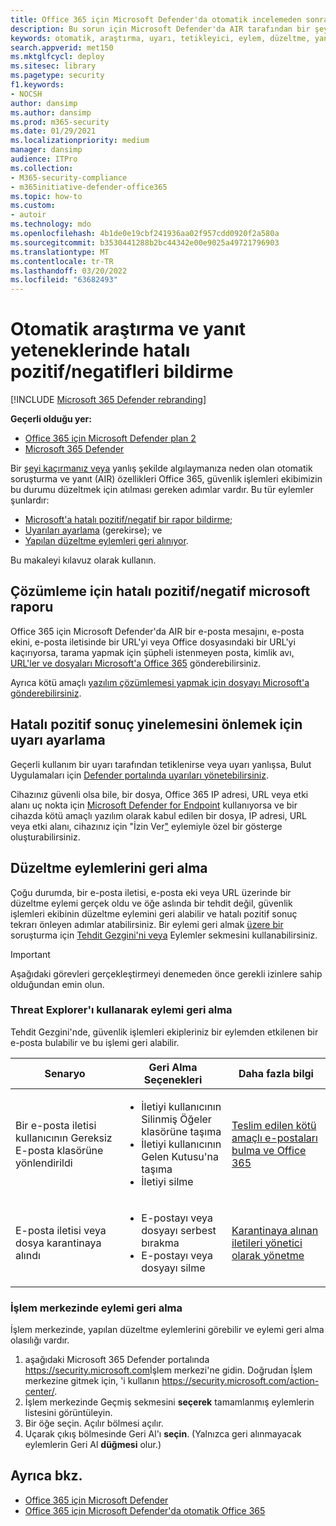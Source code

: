 ```yaml
---
title: Office 365 için Microsoft Defender'da otomatik incelemeden sonra hatalı pozitif veya yanlış negatifleri Office 365
description: Bu sorun için Microsoft Defender'da AIR tarafından bir şey cevapsız veya yanlış Office 365? Çözümleme için Microsoft'a hatalı pozitif veya yanlış negatif sonuçlar göndermeyi öğrenin.
keywords: otomatik, araştırma, uyarı, tetikleyici, eylem, düzeltme, yanlış pozitif, hatalı negatif
search.appverid: met150
ms.mktglfcycl: deploy
ms.sitesec: library
ms.pagetype: security
f1.keywords:
- NOCSH
author: dansimp
ms.author: dansimp
ms.prod: m365-security
ms.date: 01/29/2021
ms.localizationpriority: medium
manager: dansimp
audience: ITPro
ms.collection:
- M365-security-compliance
- m365initiative-defender-office365
ms.topic: how-to
ms.custom:
- autoir
ms.technology: mdo
ms.openlocfilehash: 4b1de0e19cbf241936aa02f957cdd0920f2a580a
ms.sourcegitcommit: b3530441288b2bc44342e00e9025a49721796903
ms.translationtype: MT
ms.contentlocale: tr-TR
ms.lasthandoff: 03/20/2022
ms.locfileid: "63682493"
---
```

# <a name="how-to-report-false-positivesnegatives-in-automated-investigation-and-response-capabilities"></a>Otomatik araştırma ve yanıt yeteneklerinde hatalı pozitif/negatifleri bildirme

[!INCLUDE [Microsoft 365 Defender rebranding](../includes/microsoft-defender-for-office.md)]

**Geçerli olduğu yer:**
- [Office 365 için Microsoft Defender plan 2](defender-for-office-365.md)
- [Microsoft 365 Defender](../defender/microsoft-365-defender.md)

Bir [şeyi kaçırmanız veya](automated-investigation-response-office.md) yanlış şekilde algılaymanıza neden olan otomatik soruşturma ve yanıt (AIR) özellikleri Office 365, güvenlik işlemleri ekibimizin bu durumu düzeltmek için atılması gereken adımlar vardır. Bu tür eylemler şunlardır:

- [Microsoft'a hatalı pozitif/negatif bir rapor bildirme](#report-a-false-positivenegative-to-microsoft-for-analysis);
- [Uyarıları ayarlama](#adjust-an-alert-to-prevent-false-positives-from-recurring) (gerekirse); ve
- [Yapılan düzeltme eylemleri geri alınıyor](#undo-a-remediation-action).

Bu makaleyi kılavuz olarak kullanın.

## <a name="report-a-false-positivenegative-to-microsoft-for-analysis"></a>Çözümleme için hatalı pozitif/negatif microsoft raporu

Office 365 için Microsoft Defender'da AIR bir e-posta mesajını, e-posta ekini, e-posta iletisinde bir URL'yi veya Office dosyasındaki bir URL'yi kaçırıyorsa, tarama yapmak için şüpheli istenmeyen posta, kimlik avı[, URL'ler ve dosyaları Microsoft'a Office 365](admin-submission.md) gönderebilirsiniz.

Ayrıca kötü amaçlı [yazılım çözümlemesi yapmak için dosyayı Microsoft'a gönderebilirsiniz](https://www.microsoft.com/wdsi/filesubmission).

## <a name="adjust-an-alert-to-prevent-false-positives-from-recurring"></a>Hatalı pozitif sonuç yinelemesini önlemek için uyarı ayarlama

Geçerli kullanım bir uyarı tarafından tetiklenirse veya uyarı yanlışsa, Bulut Uygulamaları için [Defender portalında uyarıları yönetebilirsiniz](/cloud-app-security/managing-alerts).

Cihazınız güvenli olsa bile, bir dosya, Office 365 IP adresi, URL veya etki alanı uç nokta için [Microsoft Defender for Endpoint](/windows/security/threat-protection) kullanıyorsa ve bir cihazda kötü amaçlı yazılım olarak kabul edilen bir dosya, IP adresi, URL veya etki alanı, cihazınız için "İzin Ver["](/windows/security/threat-protection/microsoft-defender-atp/manage-indicators) eylemiyle özel bir gösterge oluşturabilirsiniz.

## <a name="undo-a-remediation-action"></a>Düzeltme eylemlerini geri alma

Çoğu durumda, bir e-posta iletisi, e-posta eki veya URL üzerinde bir düzeltme eylemi gerçek oldu ve öğe aslında bir tehdit değil, güvenlik işlemleri ekibinin düzeltme eylemini geri alabilir ve hatalı pozitif sonuç tekrarı önleyen adımlar atabilirsiniz. Bir eylemi geri almak [üzere bir](#undo-an-action-using-threat-explorer) soruşturma için [Tehdit Gezgini'ni veya](#undo-an-action-in-the-action-center) Eylemler sekmesini kullanabilirsiniz.

> [!IMPORTANT]
> Aşağıdaki görevleri gerçekleştirmeyi denemeden önce gerekli izinlere sahip olduğundan emin olun.

### <a name="undo-an-action-using-threat-explorer"></a>Threat Explorer'ı kullanarak eylemi geri alma

Tehdit Gezgini'nde, güvenlik işlemleri ekipleriniz bir eylemden etkilenen bir e-posta bulabilir ve bu işlemi geri alabilir.

|Senaryo|Geri Alma Seçenekleri|Daha fazla bilgi|
|---|---|---|
|Bir e-posta iletisi kullanıcının Gereksiz E-posta klasörüne yönlendirildi|<ul><li>İletiyi kullanıcının Silinmiş Öğeler klasörüne taşıma</li><li>İletiyi kullanıcının Gelen Kutusu'na taşıma</li><li>İletiyi silme</li></ul>|[Teslim edilen kötü amaçlı e-postaları bulma ve Office 365](investigate-malicious-email-that-was-delivered.md)|
|E-posta iletisi veya dosya karantinaya alındı|<ul><li>E-postayı veya dosyayı serbest bırakma</li><li> E-postayı veya dosyayı silme</li></ul>|[Karantinaya alınan iletileri yönetici olarak yönetme](manage-quarantined-messages-and-files.md)|

### <a name="undo-an-action-in-the-action-center"></a>İşlem merkezinde eylemi geri alma

İşlem merkezinde, yapılan düzeltme eylemlerini görebilir ve eylemi geri alma olasılığı vardır.

1. aşağıdaki Microsoft 365 Defender portalında <https://security.microsoft.com>İşlem merkezi'ne gidin. Doğrudan İşlem merkezine gitmek için, 'i kullanın <https://security.microsoft.com/action-center/>.
2. İşlem merkezinde Geçmiş sekmesini **seçerek** tamamlanmış eylemlerin listesini görüntüleyin.
3. Bir öğe seçin. Açılır bölmesi açılır.
4. Uçarak çıkış bölmesinde Geri Al'ı **seçin**. (Yalnızca geri alınmayacak eylemlerin Geri Al **düğmesi** olur.)

## <a name="see-also"></a>Ayrıca bkz.

- [Office 365 için Microsoft Defender](defender-for-office-365.md)
- [Office 365 için Microsoft Defender'da otomatik Office 365](office-365-air.md)
